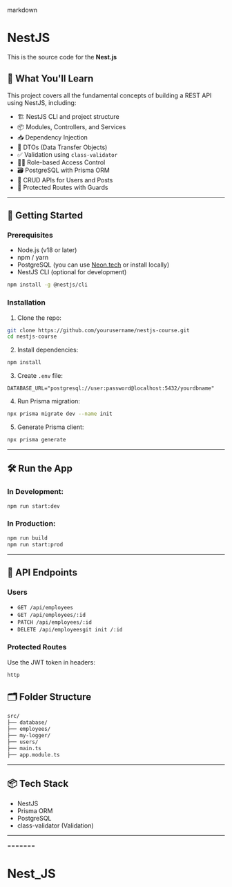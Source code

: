 
markdown
# NestJS

This is the source code for the **Nest.js** 


## 🧠 What You'll Learn

This project covers all the fundamental concepts of building a REST API using NestJS, including:

- 🏗️ NestJS CLI and project structure
- 📦 Modules, Controllers, and Services
- 📥 Dependency Injection
- 📃 DTOs (Data Transfer Objects)
- ✅ Validation using `class-validator`
- 🧑‍💼 Role-based Access Control
- 🗃️ PostgreSQL with Prisma ORM
- 🧪 CRUD APIs for Users and Posts
- 🔐 Protected Routes with Guards

---

## 🚀 Getting Started

### Prerequisites

- Node.js (v18 or later)
- npm / yarn
- PostgreSQL (you can use [Neon.tech](https://neon.tech/) or install locally)
- NestJS CLI (optional for development)

```bash
npm install -g @nestjs/cli
````

### Installation

1. Clone the repo:

```bash
git clone https://github.com/yourusername/nestjs-course.git
cd nestjs-course
```

2. Install dependencies:

```bash
npm install
```

3. Create `.env` file:

```env
DATABASE_URL="postgresql://user:password@localhost:5432/yourdbname"
```

4. Run Prisma migration:

```bash
npx prisma migrate dev --name init
```

5. Generate Prisma client:

```bash
npx prisma generate
```

---

## 🛠️ Run the App

### In Development:

```bash
npm run start:dev
```

### In Production:

```bash
npm run build
npm run start:prod
```

---

## 🧪 API Endpoints

### Users

* `GET /api/employees`
* `GET /api/employees/:id`
* `PATCH /api/employees/:id`
* `DELETE /api/employeesgit init
/:id`

### Protected Routes

Use the JWT token in headers:

```http```


## 🗂️ Folder Structure

```bash
src/
├── database/
├── employees/
├── my-logger/
├── users/
├── main.ts
├── app.module.ts
```

---

## 📦 Tech Stack

* NestJS
* Prisma ORM
* PostgreSQL
* class-validator (Validation)
---
=======
# Nest_JS

